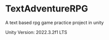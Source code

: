 # TextAdventureRPG
 A text based rpg game practice project in unity

 Unity Version: 2022.3.2f1 LTS
